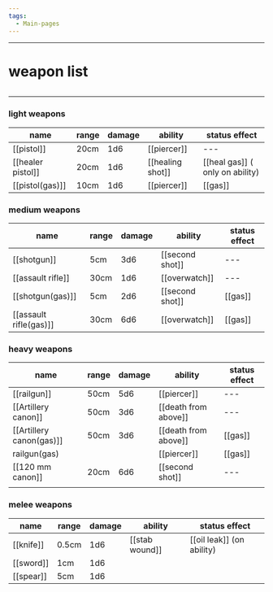 ```yaml
---
tags:
  - Main-pages
---
```

---
# **weapon list**

```

```

---









### light weapons

| name              | range | damage | ability          | status effect                   |
| ----------------- | ----- | ------ | ---------------- | ------------------------------- |
| [[pistol]]        | 20cm  | 1d6    | [[piercer]]      | ---                             |
| [[healer pistol]] | 20cm  | 1d6    | [[healing shot]] | [[heal gas]] ( only on ability) |
| [[pistol(gas)]]   | 10cm  | 1d6    | [[piercer]]      | [[gas]]                         |

### medium weapons

| name                   | range | damage | ability          | status effect |
| ---------------------- | ----- | ------ | ---------------- | ------------- |
| [[shotgun]]            | 5cm   | 3d6    | [[second shot]] | ---           |
| [[assault rifle]]      | 30cm  | 1d6    | [[overwatch]]    | ---           |
| [[shotgun(gas)]]       | 5cm   | 2d6    | [[second shot]] | [[gas]]       |
| [[assault rifle(gas)]] | 30cm  | 6d6    | [[overwatch]]    | [[gas]]       |

### heavy weapons 

| name                     | range | damage | ability              | status effect |
| ------------------------ | ----- | ------ | -------------------- | ------------- |
| [[railgun]]              | 50cm  | 5d6    | [[piercer]]          | ---           |
| [[Artillery canon]]      | 50cm  | 3d6    | [[death from above]] | ---           |
| [[Artillery canon(gas)]] | 50cm  | 3d6    | [[death from above]] | [[gas]]       |
| railgun(gas)             |       |        | [[piercer]]          | [[gas]]       |
| [[120 mm canon]]         | 20cm  | 6d6    | [[second shot]]      | ---           |
|                          |       |        |                      |               |

### melee weapons

| name      | range | damage | ability        | status effect             |
| --------- | ----- | ------ | -------------- | ------------------------- |
| [[knife]] | 0.5cm | 1d6    | [[stab wound]] | [[oil leak]] (on ability) |
| [[sword]] | 1cm   | 1d6    |                |                           |
| [[spear]] | 5cm   | 1d6    |                |                           |
